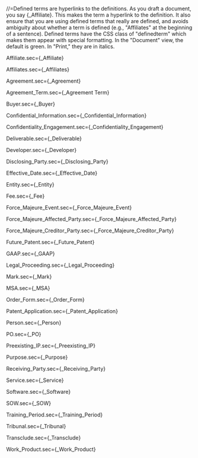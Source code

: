 //=Defined terms are hyperlinks to the definitions.  As you draft a document, you say {_Affiliate}.  This makes the term a hyperlink to the definition.  It also ensure that you are using defined terms that really are defined, and avoids ambiguity about whether a term is defined (e.g., "Affiliates" at the beginning of a sentence).  Defined terms have the CSS class of "definedterm" which makes them appear with special formatting.  In the "Document" view, the default is green.  In "Print," they are in italics.


Affiliate.sec={_Affiliate}

Affiliates.sec={_Affiliates}

Agreement.sec={_Agreement}

Agreement_Term.sec={_Agreement Term}

Buyer.sec={_Buyer}

Confidential_Information.sec={_Confidential_Information}

Confidentiality_Engagement.sec={_Confidentiality_Engagement}

Deliverable.sec={_Deliverable}

Developer.sec={_Developer}

Disclosing_Party.sec={_Disclosing_Party}

Effective_Date.sec={_Effective_Date}

Entity.sec={_Entity}

Fee.sec={_Fee}

Force_Majeure_Event.sec={_Force_Majeure_Event}

Force_Majeure_Affected_Party.sec={_Force_Majeure_Affected_Party}

Force_Majeure_Creditor_Party.sec={_Force_Majeure_Creditor_Party}

Future_Patent.sec={_Future_Patent}

GAAP.sec={_GAAP}

Legal_Proceeding.sec={_Legal_Proceeding}

Mark.sec={_Mark}

MSA.sec={_MSA}

Order_Form.sec={_Order_Form}

Patent_Application.sec={_Patent_Application}

Person.sec={_Person}

PO.sec={_PO}

Preexisting_IP.sec={_Preexisting_IP}

Purpose.sec={_Purpose}

Receiving_Party.sec={_Receiving_Party}

Service.sec={_Service}

Software.sec={_Software}

SOW.sec={_SOW}

Training_Period.sec={_Training_Period}

Tribunal.sec={_Tribunal}

Transclude.sec={_Transclude}

Work_Product.sec={_Work_Product}

